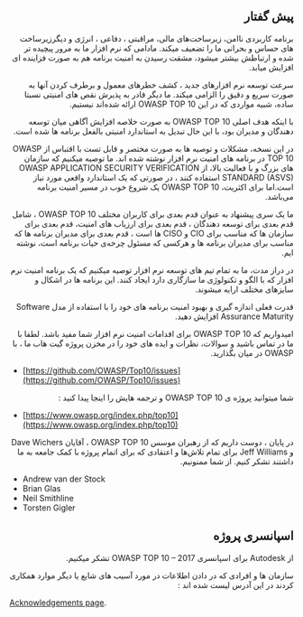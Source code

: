 ## <div dir="rtl" align="right">  پیش گفتار </div> 

<p dir="rtl" align="right">برنامه کاربردی ناامن، زیرساخت‌های مالی، مراقبتی ، دفاعی ، انرژی و دیگرزیرساخت های حساس و بحرانی ما را تضعیف میکند. مادامی که نرم افزار ما به مرور پیچیده تر شده و ارتباطش بیشتر میشود، مشقت رسیدن به امنیت برنامه هم به صورت فزاینده ای افزایش میابد.</p>


<p dir="rtl" align="right">
سرعت توسعه نرم افزارهای جدید ، کشف خطرهای معمول و برطرف کردن آنها به صورت سریع و دقیق را الزامی میکند. ما دیگر قادر به پذیرش نقص های امنیتی نسبتا ساده، شبیه مواردی که در این  OWASP TOP 10 ارائه شده‌اند نیستیم.</p>

<p dir="rtl" align="right">با اینکه هدف اصلی OWASP TOP 10  به صورت خلاصه افزایش آگاهی میان توسعه دهندگان و مدیران بود، با این حال تبدیل به استاندارد امنیتی بالفعل برنامه ها شده است.
</p>

<p dir="rtl" align="right">در این نسخه، مشکلات و توصیه ها به صورت مختصر و قابل تست با اقتباس از OWASP TOP 10  در برنامه های امنیت نرم افزار نوشته شده اند. ما توصیه میکنیم که سازمان های بزرگ و با فعالیت بالا، از 
OWASP APPLICATION SECURITY VERIFICATION  STANDARD (ASVS) استفاده کنند ، در صورتی که یک استاندارد واقعی مورد نیاز است.اما برای اکثریت، OWASP TOP 10  یک شروع خوب در مسیر امنیت برنامه می‌باشد.</p>

<p dir="rtl" align="right">ما یک سری پیشنهاد به عنوان قدم بعدی برای کاربران مختلف OWASP TOP 10 ، شامل قدم بعدی برای توسعه دهندگان ، قدم بعدی برای ارزیاب های امنیت، قدم بعدی برای سازمان ها که مناسب برای CIO  و CISO  ها است ، قدم بعدی برای مدیران برنامه ها که مناسب برای مدیران برنامه ها و هرکسی که مسئول چرخه‌ی حیات برنامه است، نوشته ایم.</p>

<p dir="rtl" align="right">در دراز مدت، ما به تمام تیم های توسعه نرم افزار توصیه میکنیم که یک برنامه امنیت نرم افزار که با الگو و تکنولوژی ما سازگاری دارد ایجاد کنند. این برنامه ها در اشکال و سایزهای مختلف ارایه میشوند.</p>

<p dir="rtl" align="right">قدرت فعلی اندازه گیری و بهبود امنیت برنامه های خود را با استفاده از مدل Software Assurance Maturity  افزایش دهید.</p>

<p dir="rtl" align="right">امیدواریم که OWASP TOP 10  برای اقدامات امنیت نرم افزار شما مفید باشد. لطفا با ما در تماس باشید و سوالات، نظرات و ایده های خود را در مخزن پروژه گیت هاب ما ، با OWASP در میان بگذارید.</p>

* [https://github.com/OWASP/Top10/issues](https://github.com/OWASP/Top10/issues)

<p dir="rtl" align="right">شما میتوانید پروژه ی OWASP TOP 10 و ترجمه هایش را اینجا پیدا کنید :</p>

* [https://www.owasp.org/index.php/top10](https://www.owasp.org/index.php/top10)

<p dir="rtl" align="right">در پایان ، دوست داریم که از رهبران موسس OWASP TOP 10 ، آقایان Dave Wichers  و Jeff Williams  برای تمام تلاش‌ها و اعتقادی که برای اتمام پروژه با کمک جامعه به ما داشتند تشکر کنیم. از شما ممنونیم.</p>

* Andrew van der Stock
* Brian Glas
* Neil Smithline
* Torsten Gigler

## <div dir="rtl" align="right"> اسپانسری پروژه</div>

<p dir="rtl" align="right">از Autodesk  برای اسپانسری OWASP TOP 10 – 2017  تشکر میکنیم.</p>

<p dir="rtl" align="right">سازمان ها و افرادی که در دادن اطلاعات در مورد آسیب های شایع یا دیگر موارد همکاری کردند در این آدرس لیست شده اند :
</p>

[Acknowledgements page](0xd1-data-contributors.md).
